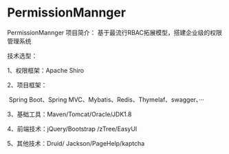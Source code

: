 # PermissionMannger
PermissionMannger
项目简介： 基于最流行RBAC拓展模型，搭建企业级的权限管理系统

技术选型： 

1、权限框架：Apache Shiro

2、项目框架：

​		Spring Boot、Spring MVC、Mybatis、Redis、Thymelaf、swagger、···

3、基础工具：Maven/Tomcat/Oracle/JDK1.8 

4、前端技术：jQuery/Bootstrap /zTree/EasyUI 

5、其他技术：Druid/ Jackson/PageHelp/kaptcha
